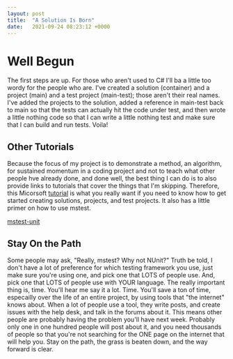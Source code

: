 ```yaml
---
layout: post
title:  "A Solution Is Born"
date:   2021-09-24 08:23:12 +0000
---
```


# Well Begun
The first steps are up. For those who aren't used to C# I'll ba a little too wordy for the people who are. I've created a solution (container) and a project (main) and a test project (main-test); those aren't their real names. I've added the projects to the solution, added a reference in main-test back to main so that the tests can actually hit the code under test, and then wrote a little nothing code so that I can write a little nothing test and make sure that I can build and run tests. Voila!

## Other Tutorials
Because the focus of my project is to demonstrate a method, an algorithm, for sustained momentum in a coding project and not to teach what other people hve already done, and done well, the best thing I can do is to also provide links to tutorials that cover the things that I'm skipping. Therefore, this Micorsoft [tutorial](mstest-unit) is what you really want if you need to know how to get started creating solutions, projects, and test projects. It also has a little primer on how to use mstest.

[mstest-unit](https://docs.microsoft.com/en-us/dotnet/core/testing/unit-testing-with-mstest)

## Stay On the Path
Some people may ask, "Really, mstest? Why not NUnit?" Truth be told, I don't have a lot of preference for which testing framework you use, just make sure you're using one, and pick one that LOTS of people use. And, pick one that LOTS of people use with YOUR language. The really important thing is, time. You'll hear me say it a lot. Time. You'll save a ton of time, especailly over the life of an entire project, by using tools that "the internet" knows about. When a lot of people use a tool, they write posts, and create issues with the help desk, and talk in the forums about it. This means other people are probably having the problem you'll have next week. Probably only one in one hundred people will post about it, and you need thousands of people so that you're not searching for the ONE page on the internet that will help you. Stay on the path, the grass is beaten down, and the way forward is clear.  
